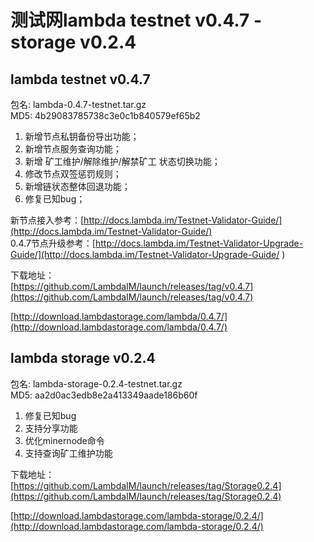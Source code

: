 # 测试网lambda testnet v0.4.7 - storage v0.2.4

## lambda testnet v0.4.7

包名: lambda-0.4.7-testnet.tar.gz  
MD5: 4b29083785738c3e0c1b840579ef65b2
  
1. 新增节点私钥备份导出功能；  
2. 新增节点服务查询功能；
3. 新增 矿工维护/解除维护/解禁矿工 状态切换功能；
4. 修改节点双签惩罚规则；
5. 新增链状态整体回退功能；
6. 修复已知bug；


新节点接入参考：[http://docs.lambda.im/Testnet-Validator-Guide/](http://docs.lambda.im/Testnet-Validator-Guide/)  
0.4.7节点升级参考：[http://docs.lambda.im/Testnet-Validator-Upgrade-Guide/](http://docs.lambda.im/Testnet-Validator-Upgrade-Guide/  )

下载地址：  
[https://github.com/LambdaIM/launch/releases/tag/v0.4.7](https://github.com/LambdaIM/launch/releases/tag/v0.4.7)

[http://download.lambdastorage.com/lambda/0.4.7/](http://download.lambdastorage.com/lambda/0.4.7/)


## lambda storage v0.2.4  
包名: lambda-storage-0.2.4-testnet.tar.gz  
MD5: aa2d0ac3edb8e2a413349aade186b60f  
1. 修复已知bug
2. 支持分享功能
3. 优化minernode命令
4. 支持查询矿工维护功能

下载地址：
[https://github.com/LambdaIM/launch/releases/tag/Storage0.2.4](https://github.com/LambdaIM/launch/releases/tag/Storage0.2.4)

[http://download.lambdastorage.com/lambda-storage/0.2.4/](http://download.lambdastorage.com/lambda-storage/0.2.4/)